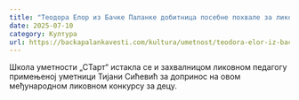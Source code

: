 ```yaml
---
title: "Теодора Елор из Бачке Паланке добитница посебне похвале за ликовни рад"
date: 2025-07-10
category: Култура
url: https://backapalankavesti.com/kultura/umetnost/teodora-elor-iz-backe-palanke-dobitnica-posebne-pohvale-za-likovni-rad/
---
```


Школа уметности „СТарт“ истакла се и захвалницом ликовном педагогу примењеној уметници Тијани Сићевић за допринос на овом међународном ликовном конкурсу за децу.
